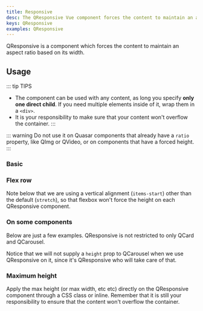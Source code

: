 ```yaml
---
title: Responsive
desc: The QResponsive Vue component forces the content to maintain an aspect ratio based on its width.
keys: QResponsive
examples: QResponsive
---
```


QResponsive is a component which forces the content to maintain an aspect ratio based on its width.

<DocApi file="QResponsive" />

## Usage

::: tip TIPS

- The component can be used with any content, as long you specify **only one direct child**. If you need multiple elements inside of it, wrap them in a `<div>`.
- It is your responsibility to make sure that your content won't overflow the container.
  :::

::: warning
Do not use it on Quasar components that already have a `ratio` property, like QImg or QVideo, or on components that have a forced height.
:::

### Basic

<DocExample title="Basic usage" file="Basic" />

### Flex row

Note below that we are using a vertical alignment (`items-start`) other than the default (`stretch`), so that flexbox won't force the height on each QResponsive component.

<DocExample title="Basic usage" file="FlexRow" />

### On some components

Below are just a few examples. QResponsive is not restricted to only QCard and QCarousel.

<DocExample title="On QCard" file="Card" />

<DocExample title="On QCardSection" file="CardSection" />

<DocExample title="On QTable" file="Table" />

Notice that we will not supply a `height` prop to QCarousel when we use QResponsive on it, since it's QResponsive who will take care of that.

<DocExample title="On QCarousel" file="Carousel" />

### Maximum height

Apply the max height (or max width, etc etc) directly on the QResponsive component through a CSS class or inline. Remember that it is still your responsibility to ensure that the content won't overflow the container.

<DocExample title="On QCard" file="MaxHeight" />
